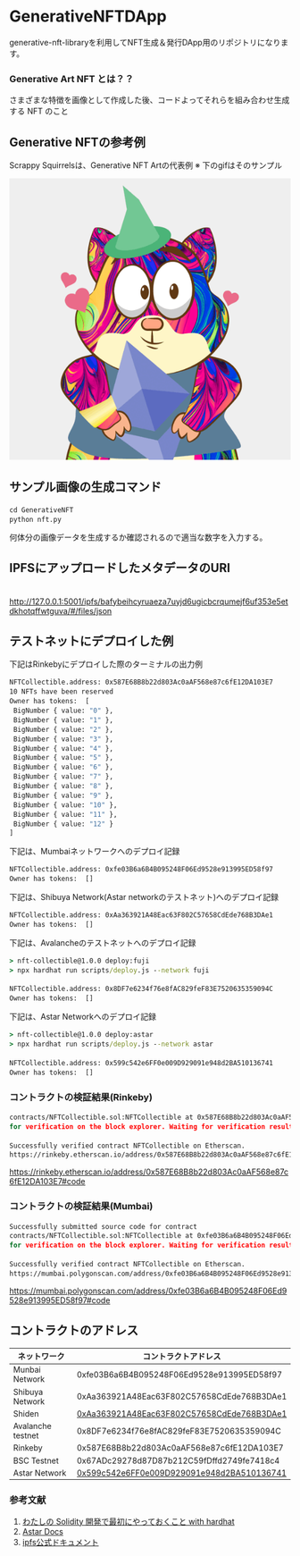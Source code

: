 # GenerativeNFTDApp
generative-nft-libraryを利用してNFT生成＆発行DApp用のリポジトリになります。

### Generative Art NFT とは？？

さまざまな特徴を画像として作成した後、コードよってそれらを組み合わせ生成する NFT のこと

## Generative NFTの参考例

Scrappy Squirrelsは、Generative NFT Artの代表例
※ 下のgifはそのサンプル

![Scrrappy](./GenerativeNFT/squirrels.gif)

## サンプル画像の生成コマンド
 `cd GenerativeNFT`  
 `python nft.py`  

 何体分の画像データを生成するか確認されるので適当な数字を入力する。

## IPFSにアップロードしたメタデータのURI
　http://127.0.0.1:5001/ipfs/bafybeihcyruaeza7uyjd6ugicbcrqumejf6uf353e5etdkhotqffwtguva/#/files/json  

## テストネットにデプロイした例
 下記はRinkebyにデプロイした際のターミナルの出力例

 ```cmd
NFTCollectible.address: 0x587E68B8b22d803Ac0aAF568e87c6fE12DA103E7
10 NFTs have been reserved
Owner has tokens:  [
  BigNumber { value: "0" },
  BigNumber { value: "1" },
  BigNumber { value: "2" },
  BigNumber { value: "3" },
  BigNumber { value: "4" },
  BigNumber { value: "5" },
  BigNumber { value: "6" },
  BigNumber { value: "7" },
  BigNumber { value: "8" },
  BigNumber { value: "9" },
  BigNumber { value: "10" },
  BigNumber { value: "11" },
  BigNumber { value: "12" }
]
 ```

 下記は、Mumbaiネットワークへのデプロイ記録
 ```cmd
 NFTCollectible.address: 0xfe03B6a6B4B095248F06Ed9528e913995ED58f97
 Owner has tokens:  [] 
 ```

 下記は、Shibuya Network(Astar networkのテストネット)へのデプロイ記録
 ```cmd
 NFTCollectible.address: 0xAa363921A48Eac63F802C57658CdEde768B3DAe1
Owner has tokens:  []
 ```

 下記は、Avalancheのテストネットへのデプロイ記録
 ```cmd
> nft-collectible@1.0.0 deploy:fuji
> npx hardhat run scripts/deploy.js --network fuji

NFTCollectible.address: 0x8DF7e6234f76e8fAC829feF83E7520635359094C
Owner has tokens:  []
 ```

下記は、Astar Networkへのデプロイ記録
```cmd
> nft-collectible@1.0.0 deploy:astar
> npx hardhat run scripts/deploy.js --network astar

NFTCollectible.address: 0x599c542e6FF0e009D929091e948d2BA510136741
Owner has tokens:  []
```

### コントラクトの検証結果(Rinkeby)
 ```cmd
 contracts/NFTCollectible.sol:NFTCollectible at 0x587E68B8b22d803Ac0aAF568e87c6fE12DA103E7
for verification on the block explorer. Waiting for verification result...

Successfully verified contract NFTCollectible on Etherscan.
https://rinkeby.etherscan.io/address/0x587E68B8b22d803Ac0aAF568e87c6fE12DA103E7#code
 ```

 <a href="https://rinkeby.etherscan.io/address/0x587E68B8b22d803Ac0aAF568e87c6fE12DA103E7#code">https://rinkeby.etherscan.io/address/0x587E68B8b22d803Ac0aAF568e87c6fE12DA103E7#code</a>

### コントラクトの検証結果(Mumbai)
 ```cmd
 Successfully submitted source code for contract
contracts/NFTCollectible.sol:NFTCollectible at 0xfe03B6a6B4B095248F06Ed9528e913995ED58f97
for verification on the block explorer. Waiting for verification result...

Successfully verified contract NFTCollectible on Etherscan.
https://mumbai.polygonscan.com/address/0xfe03B6a6B4B095248F06Ed9528e913995ED58f97#code 
 ```

 <a href="https://mumbai.polygonscan.com/address/0xfe03B6a6B4B095248F06Ed9528e913995ED58f97#code">https://mumbai.polygonscan.com/address/0xfe03B6a6B4B095248F06Ed9528e913995ED58f97#code</a>

## コントラクトのアドレス

|ネットワーク|コントラクトアドレス|
|---|---|
|Munbai Network|0xfe03B6a6B4B095248F06Ed9528e913995ED58f97|
|Shibuya Network|0xAa363921A48Eac63F802C57658CdEde768B3DAe1|
|Shiden|[0xAa363921A48Eac63F802C57658CdEde768B3DAe1](https://blockscout.com/shiden/address/0xAa363921A48Eac63F802C57658CdEde768B3DAe1)|
|Avalanche testnet|0x8DF7e6234f76e8fAC829feF83E7520635359094C|
|Rinkeby|0x587E68B8b22d803Ac0aAF568e87c6fE12DA103E7|
|BSC Testnet|0x67ADc29278d87D87b212C59fDffd2749fe7418c4|
|Astar Network|[0x599c542e6FF0e009D929091e948d2BA510136741](https://blockscout.com/astar/address/0x599c542e6FF0e009D929091e948d2BA510136741)|

### 参考文献
1. [わたしの Solidity 開発で最初にやっておくこと with hardhat](https://zenn.dev/linnefromice/articles/my-solidity-dev-environment-with-hardhat)
2. [Astar Docs](https://docs.astar.network/docs/wasm/stack/smart-contract-wasm)
3. [ipfs公式ドキュメント](http://ipfs.tech.ipns.localhost:8080/)